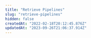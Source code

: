 ```yaml
---
title: "Retrieve Pipelines"
slug: "retrieve-pipelines"
hidden: false
createdAt: "2022-02-18T20:12:45.876Z"
updatedAt: "2023-09-26T21:06:37.914Z"
---
```

